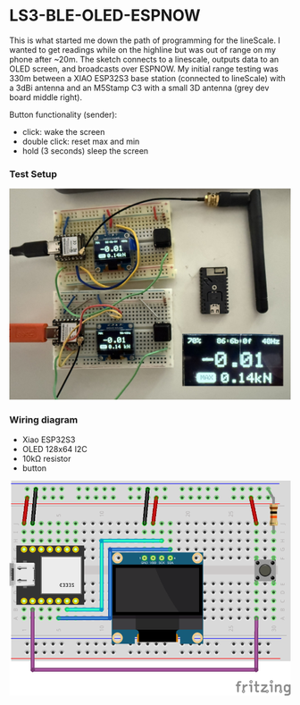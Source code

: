 # LS3-BLE-OLED-ESPNOW

This is what started me down the path of programming for the lineScale. I wanted to get readings while on the highline but was out of range on my phone after ~20m. The sketch connects to a linescale, outputs data to an OLED screen, and broadcasts over ESPNOW. My initial range testing was 330m between a XIAO ESP32S3 base station (connected to lineScale) with a 3dBi antenna and an M5Stamp C3 with a small 3D antenna (grey dev board middle right).

Button functionality (sender):
  - click: wake the screen
  - double click: reset max and min
  - hold (3 seconds) sleep the screen

### Test Setup
![](esp32-breadboard.jpg)

### Wiring diagram
- Xiao ESP32S3
- OLED 128x64 I2C
- 10kΩ resistor
- button
  
![Fritzing Part](xiao-oled-button.png)

